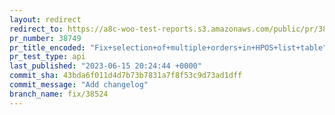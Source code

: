 ```yaml
---
layout: redirect
redirect_to: https://a8c-woo-test-reports.s3.amazonaws.com/public/pr/38749/api/index.html
pr_number: 38749
pr_title_encoded: "Fix+selection+of+multiple+orders+in+HPOS+list+table"
pr_test_type: api
last_published: "2023-06-15 20:24:44 +0000"
commit_sha: 43bda6f011d4d7b73b7831a7f8f53c9d73ad1dff
commit_message: "Add changelog"
branch_name: fix/38524
---
```

